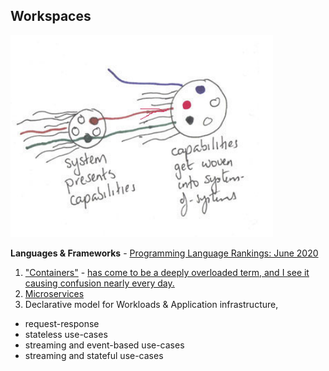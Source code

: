 ## Workspaces

![](/images/systemsofsystems.png)

**Languages & Frameworks** - [Programming Language Rankings: June 2020](https://redmonk.com/sogrady/2020/07/27/language-rankings-6-20/)

1. ["Containers"](https://www.michaelnygard.com/blog/2018/09/joyful-isolation) - [has come to be a deeply overloaded term, and I see it causing confusion nearly every day.](https://twitter.com/MarcJBrooker/status/1222217458028707841)
2. [Microservices](../Patterns/microservices-demo.md)
3. Declarative model for Workloads & Application infrastructure, 
* request-response
* stateless use-cases
* streaming and event-based use-cases
* streaming and stateful use-cases






